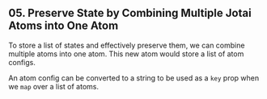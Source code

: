 ## 05. Preserve State by Combining Multiple Jotai Atoms into One Atom

<Timestamp start="0:14" end="0:24">

To store a list of states and effectively preserve them, we can combine multiple atoms into one atom. This new atom would store a list of atom configs.

</Timestamp>

<Timestamp start="1:12" end="1:20">

An atom config can be converted to a string to be used as a `key` prop when we `map` over a list of atoms.

</Timestamp>

